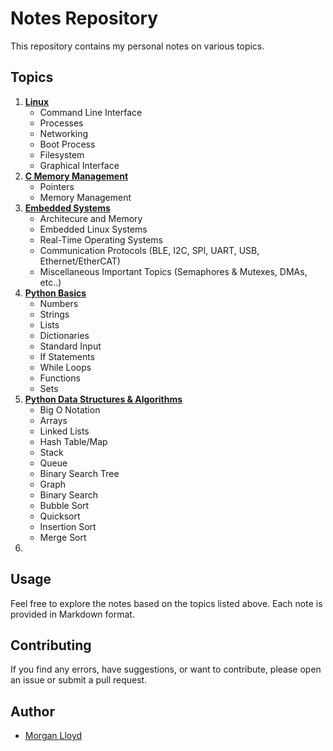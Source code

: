 # Notes Repository

This repository contains my personal notes on various topics.

## Topics

1. [**Linux**](Linux.md)
   - Command Line Interface
   - Processes
   - Networking
   - Boot Process
   - Filesystem
   - Graphical Interface
3. [**C Memory Management**](C_Programming.md)
   - Pointers
   - Memory Management
4. [**Embedded Systems**](Embedded_Systems.md) 
   - Architecure and Memory
   - Embedded Linux Systems
   - Real-Time Operating Systems
   - Communication Protocols (BLE, I2C, SPI, UART, USB, Ethernet/EtherCAT)
   - Miscellaneous Important Topics (Semaphores & Mutexes, DMAs, etc..)
5. [**Python Basics**](Python_Basics.md)
   - Numbers
   - Strings
   - Lists
   - Dictionaries
   - Standard Input
   - If Statements
   - While Loops
   - Functions
   - Sets 
6. [**Python Data Structures & Algorithms**](Python_DSA.md)
   - Big O Notation
   - Arrays
   - Linked Lists
   - Hash Table/Map
   - Stack
   - Queue
   - Binary Search Tree
   - Graph
   - Binary Search
   - Bubble Sort
   - Quicksort
   - Insertion Sort
   - Merge Sort
7. 

## Usage

Feel free to explore the notes based on the topics listed above. Each note is provided in Markdown format.

## Contributing

If you find any errors, have suggestions, or want to contribute, please open an issue or submit a pull request.


## Author

- [Morgan Lloyd](https://github.com/morgoob)
